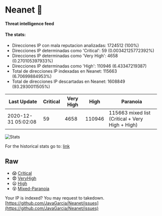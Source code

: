 # Neanet :hocho:
#### Threat intelligence feed
#### The stats:

- Direcciones IP con mala reputacion analizadas: 1724512 (100%)
- Direcciones IP determinadas como 'Critical':  59 (0.00342125772392%)
- Direcciones IP determinadas como 'Very High':  4658 (0.270105397933%)
- Direcciones IP determinadas como 'High':  110946 (6.43347219387)
- Total de direcciones IP indexadas en Neanet:  115663 (6.70699884953%)
- Total de direcciones IP descartadas en Neanet:  1608849 (93.2930011505%)

| Last Update | Critical | Very High | High | Paranoia |
| --- | --- | --- | --- | --- |
| 2020-12-31 05:02:08 | 59 | 4658 | 110946 | 115663 mixed list (Critical + Very High + High)|

![Stats](https://docs.google.com/spreadsheets/d/e/2PACX-1vSnaNMIXVabIpDJjufMlzH7poXnshF3mgd8Is1g9ytUEzVsP5my4Trn8f-xkoLLQ38xpL3HtmUexLo6/pubchart?oid=501124687&format=image)

For the historical stats go to: [link](/stats.csv)
## Raw
- :scream: [Critical](https://raw.githubusercontent.com/JavaGarcia/Neanet/master/blacklists/neanet_critical.txt)
- :fearful: [VeryHigh](https://raw.githubusercontent.com/JavaGarcia/Neanet/master/blacklists/neanet_veryHigh.txtt)
- :frowning: [High](https://raw.githubusercontent.com/JavaGarcia/Neanet/master/blacklists/neanet_high.txt)
- :dizzy_face: [Mixed-Paranoia](https://raw.githubusercontent.com/JavaGarcia/Neanet/master/blacklists/neanet_all.txt)


Your IP is indexed? You may request to takedown. [https://github.com/JavaGarcia/Neanet/issues](https://github.com/JavaGarcia/Neanet/issues)




























































































































































































































































































































































































































































































































































































































































































































































































































































































































































































































































































































































































































































































































































































































































































































































































































































































































































































































































































































































































































































































































































































































































































































































































































































































































































































































































































































































































































































































































































































































































































































































































































































































